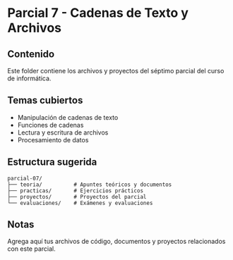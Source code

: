 # Parcial 7 - Cadenas de Texto y Archivos

## Contenido
Este folder contiene los archivos y proyectos del séptimo parcial del curso de informática.

## Temas cubiertos
- Manipulación de cadenas de texto
- Funciones de cadenas
- Lectura y escritura de archivos
- Procesamiento de datos

## Estructura sugerida
```
parcial-07/
├── teoria/          # Apuntes teóricos y documentos
├── practicas/       # Ejercicios prácticos
├── proyectos/       # Proyectos del parcial
└── evaluaciones/    # Exámenes y evaluaciones
```

## Notas
Agrega aquí tus archivos de código, documentos y proyectos relacionados con este parcial.